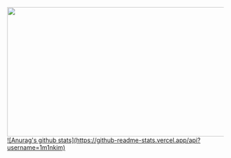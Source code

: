 <a href="https://github.com/devxb/gitanimals">
<img
  src="https://render.gitanimals.org/farms/1m1nkim"
  width="600"
  height="300"
/>
![Anurag's github stats](https://github-readme-stats.vercel.app/api?username=1m1nkim)

</a>

